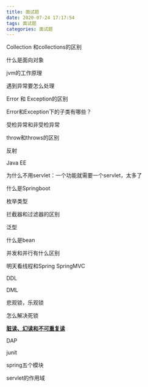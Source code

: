```yaml
---
title: 面试题
date: 2020-07-24 17:17:54
tags: 面试题
categories: 面试题
---
```


Collection 和collections的区别

什么是面向对象

jvm的工作原理

遇到异常要怎么处理

Error 和 Exception的区别

Error和Exception下的子类有哪些？

受检异常和非受检异常

throw和throws的区别

反射

Java EE

为什么不用servlet：一个功能就需要一个servlet，太多了

什么是Springboot

枚举类型

拦截器和过滤器的区别

泛型

什么是bean

并发和并行有什么区别

明天看线程和Spring SpringMVC

DDL

DML

悲观锁，乐观锁

怎么解决死锁

**[脏读、幻读和不可重复读](https://www.jianshu.com/p/7e76ce65e3ad)**

DAP

junit

spring五个模块

servlet的作用域